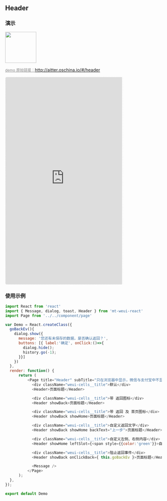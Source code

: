 ## Header

### 演示

<img width="100" src="http://qr.topscan.com/api.php?text=http://aitter.oschina.io/#/header"/>

<a href="http://aitter.oschina.io/#/header" target="_blank" style="font-size:12px;color:#888;">demo 原始链接：http://aitter.oschina.io/#/header</a>

<div style="width:377px;height:667px;display:inline-block;border:1px dashed #ececec;border-radius:5px;overflow:hidden;">
  <iframe src="http://aitter.oschina.io/#/header" width="375" height="667" border="0" frameborder="0"></iframe>
</div>


### 使用示例

``` javascript
import React from 'react'
import { Message, dialog, toast, Header } from 'mt-weui-react'
import Page from '../../component/page'

var Demo = React.createClass({
  goBackEv(){
    dialog.show({
      message: '您还有未保存的数据，是否确认返回？',
      buttons: [{ label:'确定', onClick:()=>{
        dialog.hide();
        history.go(-1);
      }}]
    })
  },
  render: function() {
      return (
          <Page title="Header" subTitle="只在浏览器中显示，微信与支付宝中不显示">
            <div className="weui-cells__title">默认</div>
            <Header>页面标题</Header>

            <div className="weui-cells__title">带 返回图标</div>
            <Header showBack>页面标题</Header>

            <div className="weui-cells__title">带 返回 及 首页图标</div>
            <Header showBack showHome>页面标题</Header>

            <div className="weui-cells__title">自定义返回文字</div>
            <Header showBack showHome backText="上一步">页面标题</Header>

            <div className="weui-cells__title">自定义左侧、右侧内容</div>
            <Header showHome leftSlot={<span style={{color:'green'}}>自定义内容</span>} rightSlot={<span style={{color:'red'}}>自定义内容</span>}>页面标题</Header>

            <div className="weui-cells__title">阻止返回事件</div>
            <Header showBack onClickBack={ this.goBackEv }>页面标题</Header>

            <Message />
          </Page>
      );
  },
});

export default Demo

```
